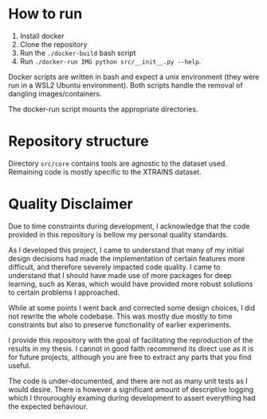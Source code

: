 # How to run

1. Install docker
2. Clone the repository
3. Run the `./docker-build` bash script
4. Run `./docker-run IMG python src/__init__.py --help`.

Docker scripts are written in bash and expect a unix environment 
(they were run in a WSL2 Ubuntu environment). Both scripts
handle the removal of dangling images/containers.

The docker-run script mounts the appropriate directories.

# Repository structure

Directory `src/core` contains tools are agnostic to the dataset used.
Remaining code is mostly specific to the XTRAINS dataset. 

# Quality Disclaimer

Due to time constraints during development, 
I acknowledge that the code provided in this repository 
is bellow my personal quality standards. 

As I developed this project, I came to understand that 
many of my initial design decisions had made the 
implementation of certain features more difficult, and 
therefore severely impacted code quality.
I came to understand that I should have made use of more 
packages for deep learning, such as Keras, which would have 
provided more robust solutions to certain problems I approached.


While at some points I went back and corrected some design choices, 
I did not rewrite the whole codebase. 
This was mostly due mostly to time constraints but
also to preserve functionality of earlier experiments.

I provide this repository with the goal of facilitating the 
reproduction of the results in my thesis. I cannot in good faith 
recommend its direct use as it is for future projects, although you are free to 
extract any parts that you find useful.

The code is under-documented, and there are not as many unit tests as
I would desire. There is however a significant amount of descriptive logging which
I throuroughly examing during development to assert everything had
the expected behaviour.
